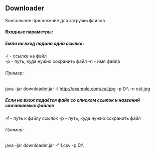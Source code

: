 Downloader
----------

Консольное приложение для загрузки файлов  

#### Входные параметры:
##### Емли на вход подана одна ссылка:
-l - ссылка на файл  
-p - путь, куда нужно сохранить файл
-n - имя файла  
###### Пример:
java -jar downloader.jar -l http://example.com/cat.jpg -p D:\ -n cat.jpg

##### Если на вхож подаётся файл со списком ссылок и названий скачиваемых файлов
-f - путь к файлу ссылок
-p - путь, куда нужно сохранить файл  
###### Пример:
java -jar downloader.jar -f 1.csv -p D:\



